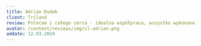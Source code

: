 ```yaml
---
title: Adrian Dudek
client: Triland
review: Polecam z całego serca - idealna współpraca, wszystko wykonane na najwyższym poziomie!
avatar: /content/reviews/img/cl-adrian.png
addate: 12.03.2024
---
```

